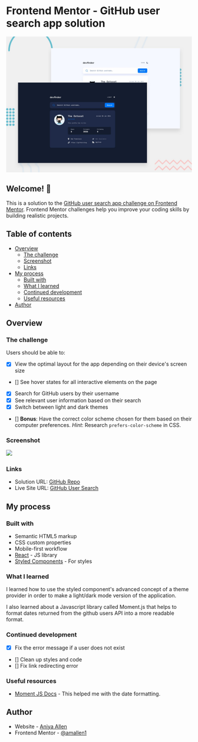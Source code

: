 # Frontend Mentor - GitHub user search app solution

![Design preview for the GitHub user search app  challenge](./preview.jpg)

## Welcome! 👋

This is a solution to the [GitHub user search app challenge on Frontend Mentor](https://www.frontendmentor.io/challenges/github-user-search-app-Q09YOgaH6). Frontend Mentor challenges help you improve your coding skills by building realistic projects.

## Table of contents

- [Overview](#overview)
  - [The challenge](#the-challenge)
  - [Screenshot](#screenshot)
  - [Links](#links)
- [My process](#my-process)
  - [Built with](#built-with)
  - [What I learned](#what-i-learned)
  - [Continued development](#continued-development)
  - [Useful resources](#useful-resources)
- [Author](#author)

## Overview

### The challenge

Users should be able to:

- [x] View the optimal layout for the app depending on their device's screen size
- [] See hover states for all interactive elements on the page
- [x] Search for GitHub users by their username
- [x] See relevant user information based on their search
- [x] Switch between light and dark themes
- [] **Bonus**: Have the correct color scheme chosen for them based on their computer preferences. _Hint_: Research `prefers-color-scheme` in CSS.

### Screenshot

![](./screenshot.jpg)

### Links

- Solution URL: [GitHub Repo](https://github.com/amallen1/github-user-search)
- Live Site URL: [GitHub User Search](https://loving-shannon-b4bf8c.netlify.app/)

## My process

### Built with

- Semantic HTML5 markup
- CSS custom properties
- Mobile-first workflow
- [React](https://reactjs.org/) - JS library
- [Styled Components](https://styled-components.com/) - For styles

### What I learned

I learned how to use the styled component's advanced concept of a theme provider in order to make a light/dark mode version of the application.

I also learned about a Javascript library called Moment.js that helps to format dates returned from the github users API into a more readable format.

### Continued development

- [x] Fix the error message if a user does not exist
- [] Clean up styles and code
- [] Fix link redirecting error

### Useful resources

- [Moment JS Docs](https://momentjs.com/docs/) - This helped me with the date formatting.

## Author

- Website - [Aniya Allen](https://www.aniyaallen.com)
- Frontend Mentor - [@amallen1](https://www.frontendmentor.io/profile/amallen1)
